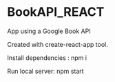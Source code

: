 # BookAPI_REACT
App using a Google Book API

Created with create-react-app tool.

Install dependencies : npm i 

Run local server: npm start
